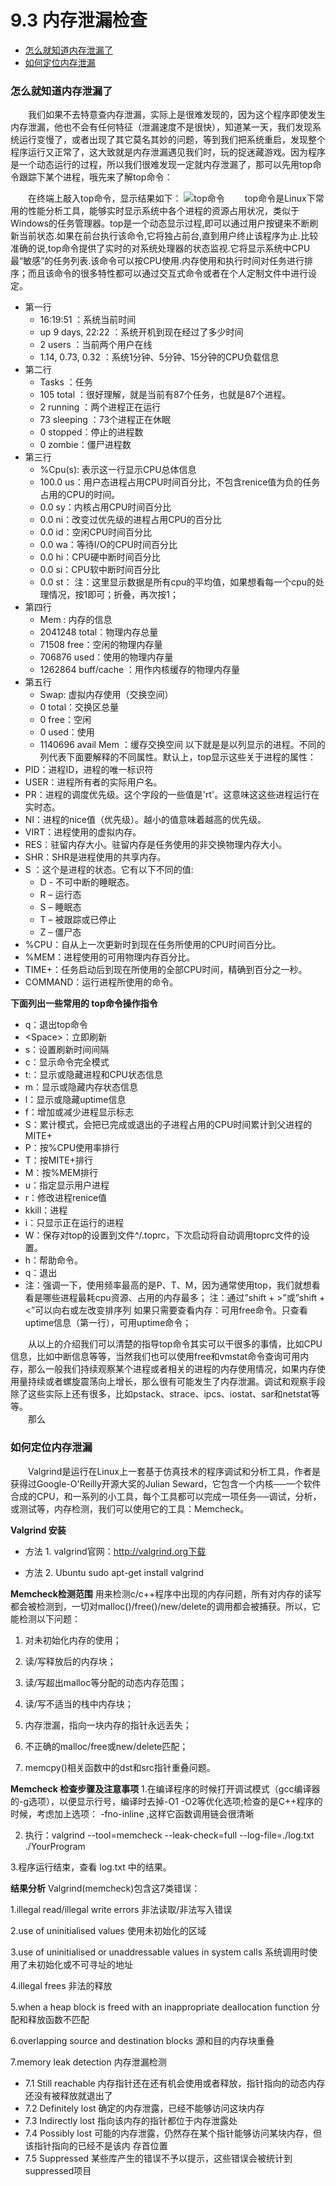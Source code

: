 # 9.3 内存泄漏检查
* [怎么就知道内存泄漏了](#1)
* [如何定位内存泄漏](#2)

<h3 id="1">怎么就知道内存泄漏了</h3> 
&emsp;&emsp;我们如果不去特意查内存泄漏，实际上是很难发现的，因为这个程序即使发生内存泄漏，他也不会有任何特征（泄漏速度不是很快），知道某一天，我们发现系统运行变慢了，或者出现了其它莫名其妙的问题，等到我们把系统重启，发现整个程序运行又正常了，这大致就是内存泄漏遇见我们时，玩的捉迷藏游戏。因为程序是一个动态运行的过程，所以我们很难发现一定就内存泄漏了，那可以先用top命令跟踪下某个进程，哦先来了解top命令：

&emsp;&emsp;在终端上敲入top命令，显示结果如下：
![top命令](9_4.png)
&emsp;&emsp;top命令是Linux下常用的性能分析工具，能够实时显示系统中各个进程的资源占用状况，类似于Windows的任务管理器。top是一个动态显示过程,即可以通过用户按键来不断刷新当前状态.如果在前台执行该命令,它将独占前台,直到用户终止该程序为止.比较准确的说,top命令提供了实时的对系统处理器的状态监视.它将显示系统中CPU最“敏感”的任务列表.该命令可以按CPU使用.内存使用和执行时间对任务进行排序；而且该命令的很多特性都可以通过交互式命令或者在个人定制文件中进行设定。
* 第一行
   * 16:19:51 ：系统当前时间
   * up 9 days, 22:22 ：系统开机到现在经过了多少时间
   * 2 users ：当前两个用户在线
   * 1.14, 0.73, 0.32 ：系统1分钟、5分钟、15分钟的CPU负载信息
* 第二行
   * Tasks ：任务
   * 105 total ：很好理解，就是当前有87个任务，也就是87个进程。
   *  2 running ：两个进程正在运行
   *  73 sleeping ：73个进程正在休眠
   *  0 stopped：停止的进程数
   *  0 zombie：僵尸进程数
 * 第三行
   * %Cpu(s): 表示这一行显示CPU总体信息
   * 100.0 us：用户态进程占用CPU时间百分比，不包含renice值为负的任务占用的CPU的时间。
   * 0.0 sy：内核占用CPU时间百分比
   * 0.0 ni：改变过优先级的进程占用CPU的百分比
   * 0.0 id：空闲CPU时间百分比
   * 0.0 wa：等待I/O的CPU时间百分比
   * 0.0 hi：CPU硬中断时间百分比
   * 0.0 si：CPU软中断时间百分比
   * 0.0 st： 
注：这里显示数据是所有cpu的平均值，如果想看每一个cpu的处理情况，按1即可；折叠，再次按1；
* 第四行
   * Mem : 内存的信息
   * 2041248 total：物理内存总量
   * 71508 free：空闲的物理内存量
   * 706876 used：使用的物理内存量
   * 1262864 buff/cache ：用作内核缓存的物理内存量
 * 第五行
   * Swap: 虚拟内存使用（交换空间）
   * 0 total：交换区总量
   * 0 free：空闲
   * 0 used：使用
   * 1140696 avail Mem ：缓存交换空间
以下就是是以列显示的进程。不同的列代表下面要解释的不同属性。默认上，top显示这些关于进程的属性：
* PID：进程ID，进程的唯一标识符
* USER：进程所有者的实际用户名。
* PR：进程的调度优先级。这个字段的一些值是'rt'。这意味这这些进程运行在实时态。
* NI：进程的nice值（优先级）。越小的值意味着越高的优先级。
* VIRT：进程使用的虚拟内存。
* RES：驻留内存大小。驻留内存是任务使用的非交换物理内存大小。
* SHR：SHR是进程使用的共享内存。
* S ：这个是进程的状态。它有以下不同的值:
   * D - 不可中断的睡眠态。
   * R – 运行态
   * S – 睡眠态
   * T – 被跟踪或已停止
   * Z – 僵尸态
* %CPU：自从上一次更新时到现在任务所使用的CPU时间百分比。
* %MEM：进程使用的可用物理内存百分比。
* TIME+：任务启动后到现在所使用的全部CPU时间，精确到百分之一秒。
* COMMAND：运行进程所使用的命令。 

**下面列出一些常用的 top命令操作指令**

* q：退出top命令
* \<Space>：立即刷新
* s：设置刷新时间间隔
* c：显示命令完全模式
* t:：显示或隐藏进程和CPU状态信息
* m：显示或隐藏内存状态信息
* l：显示或隐藏uptime信息
* f：增加或减少进程显示标志
* S：累计模式，会把已完成或退出的子进程占用的CPU时间累计到父进程的MITE+
* P：按%CPU使用率排行
* T：按MITE+排行
* M：按%MEM排行
* u：指定显示用户进程
* r：修改进程renice值
* kkill：进程
* i：只显示正在运行的进程
* W：保存对top的设置到文件^/.toprc，下次启动将自动调用toprc文件的设置。
* h：帮助命令。
* q：退出
* 注：强调一下，使用频率最高的是P、T、M，因为通常使用top，我们就想看看是哪些进程最耗cpu资源、占用的内存最多； 注：通过”shift + >”或”shift + \<”可以向右或左改变排序列 如果只需要查看内存：可用free命令。只查看uptime信息（第一行），可用uptime命令；

&emsp;&emsp;从以上的介绍我们可以清楚的指导top命令其实可以干很多的事情，比如CPU信息，比如中断信息等等，当然我们也可以使用free和vmstat命令查询可用内存，那么一般我们持续观察某个进程或者相关的进程的内存使用情况，如果内存使用量持续或者螺旋震荡向上增长，那么很有可能发生了内存泄漏。调试和观察手段除了这些实际上还有很多，比如pstack、strace、ipcs、iostat、sar和netstat等等。  
&emsp;&emsp;那么

<h3 id="2">如何定位内存泄漏</h3> 
&emsp;&emsp;Valgrind是运行在Linux上一套基于仿真技术的程序调试和分析工具，作者是获得过Google-O'Reilly开源大奖的Julian Seward，它包含一个内核──一个软件合成的CPU，和一系列的小工具，每个工具都可以完成一项任务──调试，分析，或测试等，内存检测，我们可以使用它的工具：Memcheck。

**Valgrind 安装**
* 方法 1.  valgrind官网：http://valgrind.org下载

* 方法 2.  Ubuntu  sudo apt-get install valgrind

**Memcheck检测范围**
   用来检测c/c++程序中出现的内存问题，所有对内存的读写都会被检测到，一切对malloc()/free()/new/delete的调用都会被捕获。所以，它能检测以下问题： 

1. 对未初始化内存的使用； 

2. 读/写释放后的内存块；
 
3. 读/写超出malloc等分配的动态内存范围； 

4. 读/写不适当的栈中内存块； 

5. 内存泄漏，指向一块内存的指针永远丢失； 

6. 不正确的malloc/free或new/delete匹配； 

7.  memcpy()相关函数中的dst和src指针重叠问题。 


**Memcheck 检查步骤及注意事项**
1.在编译程序的时候打开调试模式（gcc编译器的-g选项），以便显示行号，编译时去掉-O1 -O2等优化选项;检查的是C++程序的时候，考虑加上选项： -fno-inline ,这样它函数调用链会很清晰

2. 执行：valgrind --tool=memcheck --leak-check=full --log-file=./log.txt  ./YourProgram
  
3.程序运行结束，查看 log.txt 中的结果。

**结果分析**
Valgrind(memcheck)包含这7类错误：

1.illegal read/illegal write errors    非法读取/非法写入错误

2.use of uninitialised values        使用未初始化的区域

3.use of uninitialised or unaddressable values in system calls 系统调用时使用了未初始化或不可寻址的地址

4.illegal frees   非法的释放

5.when a heap block is freed with an inappropriate deallocation function 分配和释放函数不匹配

6.overlapping source and destination blocks   源和目的内存块重叠

7.memory leak detection    内存泄漏检测
	
* 7.1 Still reachable 
	内存指针还在还有机会使用或者释放，指针指向的动态内存还没有被释放就退出了
* 7.2 Definitely lost 
	确定的内存泄露，已经不能够访问这块内存
* 7.3 Indirectly lost 
	指向该内存的指针都位于内存泄露处
* 7.4 Possibly lost 
	可能的内存泄露，仍然存在某个指针能够访问某块内存，但该指针指向的已经不是该内
存首位置
* 7.5 Suppressed  某些库产生的错误不予以提示，这些错误会被统计到suppressed项目
